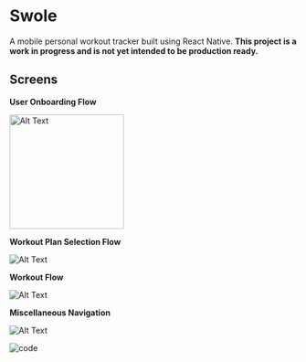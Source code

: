 Swole 
============
A mobile personal workout tracker built using React Native.
**This project is a work in progress and is not yet intended to be production ready.**

## Screens
**User Onboarding Flow**

<img src="https://camo.githubusercontent.com/d2d0e9738cf76003545fa48bbe84b7e8c4dd2403/68747470733a2f2f64726976652e676f6f676c652e636f6d2f75633f6578706f72743d766965772669643d3147674633457378796f616a656158476c6e4f4e484a42634a483079734e635771" alt="Alt Text" data-canonical-src="https://drive.google.com/uc?export=view&amp;id=1GgF3EsxyoajeaXGlnONHJBcJH0ysNcWq" width="200" style="max-width:100%;">

**Workout Plan Selection Flow**

![Alt Text](https://drive.google.com/uc?export=view&id=1gJJ-3ZEL2gHGVGBttrqdI1feLAGXMzZ4) <!-- .element  width="150" -->

  **Workout Flow**

  ![Alt Text](https://drive.google.com/uc?export=view&id=10_VmvekPAl0im7pt6ZVIHuv5DXRLldtO) <!-- .element  width="150" -->

  **Miscellaneous Navigation** 

![Alt Text](https://drive.google.com/uc?export=view&id=1PHZ6FljeURfgKMItGzLG9shENCjxX7eh) <!-- .element  width="150" -->






  

![code](https://upload.wikimedia.org/wikipedia/commons/thumb/e/ee/Gadus_morhua_Cod-2b-Atlanterhavsparken-Norway.JPG/720px-Gadus_morhua_Cod-2b-Atlanterhavsparken-Norway.JPG)